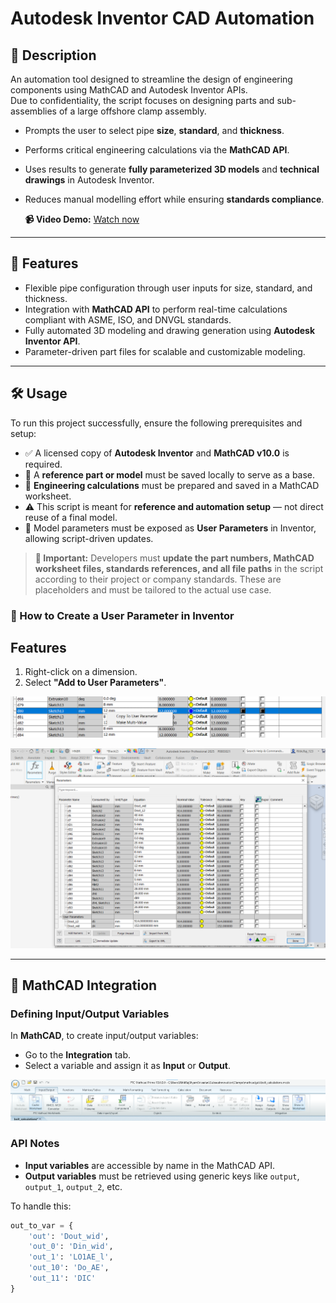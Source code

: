 # Autodesk Inventor CAD Automation

## 📝 Description

An automation tool designed to streamline the design of engineering components using MathCAD and Autodesk Inventor APIs.  
Due to confidentiality, the script focuses on designing parts and sub-assemblies of a large offshore clamp assembly.

- Prompts the user to select pipe **size**, **standard**, and **thickness**.
- Performs critical engineering calculations via the **MathCAD API**.
- Uses results to generate **fully parameterized 3D models** and **technical drawings** in Autodesk Inventor.
- Reduces manual modelling effort while ensuring **standards compliance**.

  **📹 Video Demo:** [Watch now]([(https://youtu.be/jXdbaYtqJoY)])

---

## 🚀 Features

- Flexible pipe configuration through user inputs for size, standard, and thickness.
- Integration with **MathCAD API** to perform real-time calculations compliant with ASME, ISO, and DNVGL standards.
- Fully automated 3D modeling and drawing generation using **Autodesk Inventor API**.
- Parameter-driven part files for scalable and customizable modeling.

---

## 🛠️ Usage

To run this project successfully, ensure the following prerequisites and setup:

- ✅ A licensed copy of **Autodesk Inventor** and **MathCAD v10.0** is required.
- 📁 A **reference part or model** must be saved locally to serve as a base.
- 📄 **Engineering calculations** must be prepared and saved in a MathCAD worksheet.
- ⚠️ This script is meant for **reference and automation setup** — not direct reuse of a final model.
- 🧩 Model parameters must be exposed as **User Parameters** in Inventor, allowing script-driven updates.

> **🔧 Important:** Developers must **update the part numbers, MathCAD worksheet files, standards references, and all file paths** in the script according to their project or company standards. These are placeholders and must be tailored to the actual use case.


### 🧭 How to Create a User Parameter in Inventor
## Features 


1. Right-click on a dimension.
2. Select **"Add to User Parameters"**.

![alt text](image-1.png)

![alt text](image.png)

---

## 🧮 MathCAD Integration

### Defining Input/Output Variables

In **MathCAD**, to create input/output variables:

- Go to the **Integration** tab.
- Select a variable and assign it as **Input** or **Output**.

![alt text](image-2.png)


### API Notes

- **Input variables** are accessible by name in the MathCAD API.
- **Output variables** must be retrieved using generic keys like `output`, `output_1`, `output_2`, etc.

To handle this:

```python
out_to_var = {
    'out': 'Dout_wid',
    'out_0': 'Din_wid',
    'out_1': 'LO1AE_l',
    'out_10': 'Do_AE',
    'out_11': 'DIC'
}





